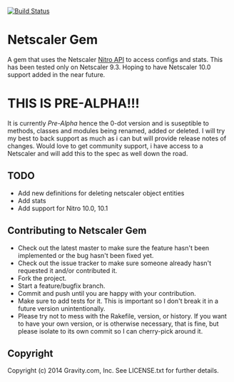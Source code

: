 [![Build Status](https://travis-ci.org/GravityLabs/netscaler.svg?branch=master)](https://travis-ci.org/GravityLabs/netscaler)

# Netscaler Gem

A gem that uses the Netscaler [Nitro API][1] to access configs and stats.  This has been tested only on Netscaler 9.3.  Hoping to have Netscaler 10.0 support added in the near future.

[1]: http://support.citrix.com/proddocs/topic/netscaler-main-api-10-map/ns-nitro-wrapper-con.html        "Nitro API"


# THIS IS PRE-ALPHA!!!

It is currently *Pre-Alpha* hence the 0-dot version and is suseptible to methods, classes and modules being renamed, added or deleted.  I will try my best to back support as much as i can but will provide release notes of changes.  Would love to get community support, i have access to a Netscaler and will add this to the spec as well down the road.

## TODO

* Add new definitions for deleting netscaler object entities
* Add stats
* Add support for Nitro 10.0, 10.1

## Contributing to Netscaler Gem
 
* Check out the latest master to make sure the feature hasn't been implemented or the bug hasn't been fixed yet.
* Check out the issue tracker to make sure someone already hasn't requested it and/or contributed it.
* Fork the project.
* Start a feature/bugfix branch.
* Commit and push until you are happy with your contribution.
* Make sure to add tests for it. This is important so I don't break it in a future version unintentionally.
* Please try not to mess with the Rakefile, version, or history. If you want to have your own version, or is otherwise necessary, that is fine, but please isolate to its own commit so I can cherry-pick around it.

## Copyright

Copyright (c) 2014 Gravity.com, Inc. See LICENSE.txt for
further details.

